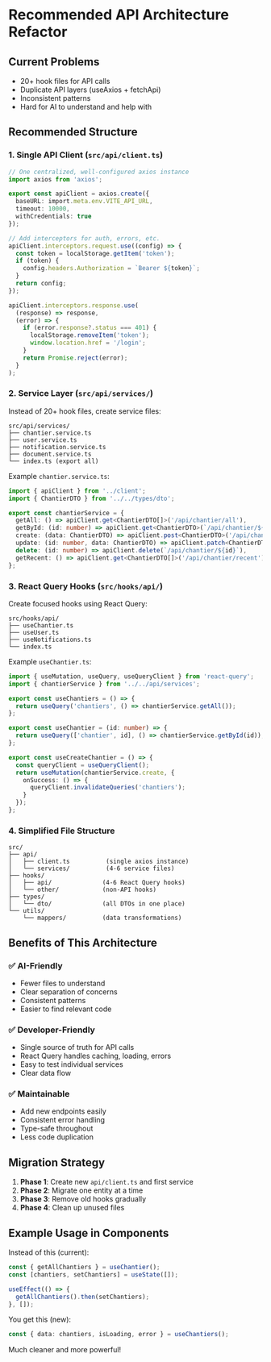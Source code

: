 # Recommended API Architecture Refactor

## Current Problems
- 20+ hook files for API calls
- Duplicate API layers (useAxios + fetchApi)
- Inconsistent patterns
- Hard for AI to understand and help with

## Recommended Structure

### 1. Single API Client (`src/api/client.ts`)
```typescript
// One centralized, well-configured axios instance
import axios from 'axios';

export const apiClient = axios.create({
  baseURL: import.meta.env.VITE_API_URL,
  timeout: 10000,
  withCredentials: true
});

// Add interceptors for auth, errors, etc.
apiClient.interceptors.request.use((config) => {
  const token = localStorage.getItem('token');
  if (token) {
    config.headers.Authorization = `Bearer ${token}`;
  }
  return config;
});

apiClient.interceptors.response.use(
  (response) => response,
  (error) => {
    if (error.response?.status === 401) {
      localStorage.removeItem('token');
      window.location.href = '/login';
    }
    return Promise.reject(error);
  }
);
```

### 2. Service Layer (`src/api/services/`)
Instead of 20+ hook files, create service files:

```
src/api/services/
├── chantier.service.ts
├── user.service.ts  
├── notification.service.ts
├── document.service.ts
└── index.ts (export all)
```

Example `chantier.service.ts`:
```typescript
import { apiClient } from '../client';
import { ChantierDTO } from '../../types/dto';

export const chantierService = {
  getAll: () => apiClient.get<ChantierDTO[]>('/api/chantier/all'),
  getById: (id: number) => apiClient.get<ChantierDTO>(`/api/chantier/${id}`),
  create: (data: ChantierDTO) => apiClient.post<ChantierDTO>('/api/chantier', data),
  update: (id: number, data: ChantierDTO) => apiClient.patch<ChantierDTO>(`/api/chantier/${id}`, data),
  delete: (id: number) => apiClient.delete(`/api/chantier/${id}`),
  getRecent: () => apiClient.get<ChantierDTO[]>('/api/chantier/recent')
};
```

### 3. React Query Hooks (`src/hooks/api/`)
Create focused hooks using React Query:

```
src/hooks/api/
├── useChantier.ts
├── useUser.ts
├── useNotifications.ts
└── index.ts
```

Example `useChantier.ts`:
```typescript
import { useMutation, useQuery, useQueryClient } from 'react-query';
import { chantierService } from '../../api/services';

export const useChantiers = () => {
  return useQuery('chantiers', () => chantierService.getAll());
};

export const useChantier = (id: number) => {
  return useQuery(['chantier', id], () => chantierService.getById(id));
};

export const useCreateChantier = () => {
  const queryClient = useQueryClient();
  return useMutation(chantierService.create, {
    onSuccess: () => {
      queryClient.invalidateQueries('chantiers');
    }
  });
};
```

### 4. Simplified File Structure
```
src/
├── api/
│   ├── client.ts          (single axios instance)
│   └── services/          (4-6 service files)
├── hooks/
│   ├── api/              (4-6 React Query hooks)
│   └── other/            (non-API hooks)
├── types/
│   └── dto/              (all DTOs in one place)
└── utils/
    └── mappers/          (data transformations)
```

## Benefits of This Architecture

### ✅ AI-Friendly
- Fewer files to understand
- Clear separation of concerns
- Consistent patterns
- Easier to find relevant code

### ✅ Developer-Friendly  
- Single source of truth for API calls
- React Query handles caching, loading, errors
- Easy to test individual services
- Clear data flow

### ✅ Maintainable
- Add new endpoints easily
- Consistent error handling
- Type-safe throughout
- Less code duplication

## Migration Strategy

1. **Phase 1**: Create new `api/client.ts` and first service
2. **Phase 2**: Migrate one entity at a time
3. **Phase 3**: Remove old hooks gradually
4. **Phase 4**: Clean up unused files

## Example Usage in Components

Instead of this (current):
```typescript
const { getAllChantiers } = useChantier();
const [chantiers, setChantiers] = useState([]);

useEffect(() => {
  getAllChantiers().then(setChantiers);
}, []);
```

You get this (new):
```typescript
const { data: chantiers, isLoading, error } = useChantiers();
```

Much cleaner and more powerful!
